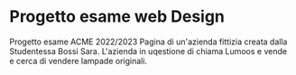 # Progetto esame web Design
Progetto esame 
ACME 2022/2023
Pagina di un'azienda fittizia creata dalla Studentessa Bossi Sara. L'azienda in uqestione di chiama Lumoos e vende e cerca di vendere lampade originali.
